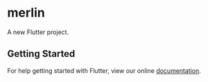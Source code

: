# merlin

A new Flutter project.

## Getting Started

For help getting started with Flutter, view our online
[documentation](https://flutter.io/).
